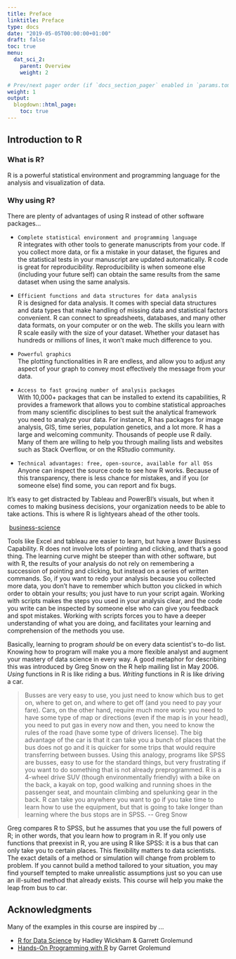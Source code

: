 ```yaml
---
title: Preface
linktitle: Preface
type: docs
date: "2019-05-05T00:00:00+01:00"
draft: false
toc: true
menu:
  dat_sci_2:
    parent: Overview
    weight: 2

# Prev/next pager order (if `docs_section_pager` enabled in `params.toml`)
weight: 1
output:
  blogdown::html_page:
    toc: true
---
```


## Introduction to R

### What is R?

R is a powerful statistical environment and programming language for the analysis and visualization of data.

### Why using R?

There are plenty of advantages of using R instead of other software packages...

* `Complete statistical environment and programming language`<br>
R integrates with other tools to generate manuscripts from your code. If you collect more data, or fix a mistake in your dataset, the figures and the statistical tests in your manuscript are updated automatically. R code is great for reproducibility. Reproducibility is when someone else (including your future self) can obtain the same results from the same dataset when using the same analysis.

* `Efficient functions and data structures for data analysis`<br>
R is designed for data analysis. It comes with special data structures and data types that make handling of missing data and statistical factors convenient. R can connect to spreadsheets, databases, and many other data formats, on your computer or on the web. The skills you learn with R scale easily with the size of your dataset. Whether your dataset has hundreds or millions of lines, it won’t make much difference to you.

* `Powerful graphics`</b><br>
The plotting functionalities in R are endless, and allow you to adjust any aspect of your graph to convey most effectively the message from your data.

* `Access to fast growing number of analysis packages`<br>
With 10,000+ packages that can be installed to extend its capabilities, R provides a framework that allows you to combine statistical approaches from many scientific disciplines to best suit the analytical framework you need to analyze your data. For instance, R has packages for image analysis, GIS, time series, population genetics, and a lot more. R has a large and welcoming community. Thousands of people use R daily. Many of them are willing to help you through mailing lists and websites such as Stack Overflow, or on the RStudio community.

* `Technical advantages: free, open-source, available for all OSs`</b><br>
Anyone can inspect the source code to see how R works. Because of this transparency, there is less chance for mistakes, and if you (or someone else) find some, you can report and fix bugs.

It’s easy to get distracted by Tableau and PowerBI’s visuals, but when it comes to making business decisions, your organization needs to be able to take actions. This is where R is lightyears ahead of the other tools.

<div class="article-header article-container featured-image-wrapper mt-4 mb-4" style="max-width: 720px;">
  <div style="position: relative">
    <img src="https://www.business-science.io/assets/2020-03-09-shiny-vs-tableau/dashboard-ecosystem.png" alt="" class="featured-image">
    <span class="article-header-caption"><a href="https://www.business-science.io/assets/2020-03-09-shiny-vs-tableau/dashboard-ecosystem.png">business-science</a></span>
  </div>
</div>

Tools like Excel and tableau are easier to learn, but have a lower Business Capability. R does not involve lots of pointing and clicking, and that’s a good thing. The learning curve might be steeper than with other software, but with R, the results of your analysis do not rely on remembering a succession of pointing and clicking, but instead on a series of written commands. So, if you want to redo your analysis because you collected more data, you don’t have to remember which button you clicked in which order to obtain your results; you just have to run your script again. Working with scripts makes the steps you used in your analysis clear, and the code you write can be inspected by someone else who can give you feedback and spot mistakes. Working with scripts forces you to have a deeper understanding of what you are doing, and facilitates your learning and comprehension of the methods you use.

Basically, learning to program _should_ be on every data scientist's to-do list. Knowing how to program will make you a more flexible analyst and augment your mastery of data science in every way. A good metaphor for describing this was introduced by Greg Snow on the R help mailing list in May 2006. _Using_ functions in R is like riding a bus. _Writing_ functions in R is like driving a car.

> Busses are very easy to use, you just need to know which bus to get on, where to get on, and where to get off (and you need to pay your fare). Cars, on the other hand, require much more work: you need to have some type of map or directions (even if the map is in your head), you need to put gas in every now and then, you need to know the rules of the road (have some type of drivers license). The big advantage of the car is that it can take you a bunch of places that the bus does not go and it is quicker for some trips that would require transferring between busses.
> Using this analogy, programs like SPSS are busses, easy to use for the standard things, but very frustrating if you want to do something that is not already preprogrammed.
> R is a 4-wheel drive SUV (though environmentally friendly) with a bike on the back, a kayak on top, good walking and running shoes in the passenger seat, and mountain climbing and spelunking gear in the back.
> R can take you anywhere you want to go if you take time to learn how to use the equipment, but that is going to take longer than learning where the bus stops are in SPSS.
> -- Greg Snow

Greg compares R to SPSS, but he assumes that you use the full powers of R; in other words, that you learn how to program in R. If you only use functions that preexist in R, you are using R like SPSS: it is a bus that can only take you to certain places. This flexibility matters to data scientists. The exact details of a method or simulation will change from problem to problem. If you cannot build a method tailored to your situation, you may find yourself tempted to make unrealistic assumptions just so you can use an ill-suited method that already exists. This course will help you make the leap from bus to car. 

## Acknowledgments

Many of the examples in this course are inspired by ...

* [R for Data Science](https://r4ds.had.co.nz) by Hadley Wickham & Garrett Grolemund
* [Hands-On Programming with R](https://rstudio-education.github.io/hopr/) by Garret Grolemund
